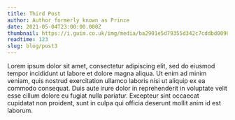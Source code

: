 ```yaml
---
title: Third Post
author: Author formerly known as Prince
date: 2021-05-04T23:00:00.000Z
thumbnail: https://i.guim.co.uk/img/media/ba2901e5d79355d342c7cddbd00903d0f1418902/0_227_3000_1801/master/3000.jpg?width=1200&height=1200&quality=85&auto=format&fit=crop&s=6f12bf0813af9636577b36b6dd649548
readtime: 123
slug: blog/post3
---
```


Lorem ipsum dolor sit amet, consectetur adipiscing elit, sed do eiusmod tempor incididunt ut labore et dolore magna aliqua. Ut enim ad minim veniam, quis nostrud exercitation ullamco laboris nisi ut aliquip ex ea commodo consequat. Duis aute irure dolor in reprehenderit in voluptate velit esse cillum dolore eu fugiat nulla pariatur. Excepteur sint occaecat cupidatat non proident, sunt in culpa qui officia deserunt mollit anim id est laborum.

